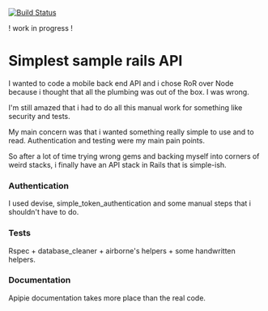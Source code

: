 [![Build Status](https://travis-ci.org/MaximeArnstamm/sample-api.svg?branch=master)](https://travis-ci.org/MaximeArnstamm/sample-api)

! work in progress !

# Simplest sample rails API
I wanted to code a mobile back end API and i chose RoR over Node because i thought that all the plumbing was out of the box. I was wrong.

I'm still amazed that i had to do all this manual work for something like security and tests.

My main concern was that i wanted something really simple to use and to read. Authentication and testing were my main pain points.

So after a lot of time trying wrong gems and backing myself into corners of weird stacks, i finally have an API stack in Rails that is simple-ish.

### Authentication
I used devise, simple_token_authentication and some manual steps that i shouldn't have to do.

### Tests
Rspec + database_cleaner + airborne's helpers + some handwritten helpers.

### Documentation
Apipie documentation takes more place than the real code.
